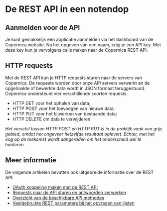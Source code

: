 # De REST API in een notendop




## Aanmelden voor de API

Je kunt gemakkelijk een applicatie aanmelden via het dashboard van de Copernica 
website. Na het opgeven van een naam, krijg je een API key. Met deze key kun je
vervolgens calls maken naar de Copernica REST API.


## HTTP requests


Met de REST API kun je HTTP requests sturen naar de servers van Copernica. 
De requests worden door onze API servers verwerkt en de opgehaalde of bewerkte 
data wordt in JSON formaat teruggestuurd. Copernica ondersteunt vier verschillende 
soorten requests:

* HTTP GET voor het ophalen van data;
* HTTP POST voor het toevoegen van nieuwe data;
* HTTP PUT voor het bijwerken van bestaande data;
* HTTP DELETE om data te verwijderen.

*Het verschil tussen HTTP POST en HTTP PUT is in de praktijk vaak een grijs gebied,
omdat het ongeveer hetzelfde resultaat oplevert. Echter, met het oog op de toekomst 
wordt aangeraden om het onderscheid wel te hanteren.*


## Meer informatie

De volgende artikelen bevatten ook uitgebreide informatie over de REST API:

* [OAuth koppeling maken met de REST API](rest-oauth)
* [Requests naar de API sturen en antwoorden verwerken](rest-requests)
* [Overzicht van de beschikbare API methodes](rest-api)
* [Veelgebruikte REST parameters bij het opvragen van lijsten](rest-paging)


